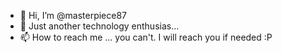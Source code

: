 - 👋 Hi, I’m @masterpiece87
- 👀 Just another technology enthusias...
- 📫 How to reach me ... you can't. I will reach you if needed :P
  

<!---
masterpiece87/masterpiece87 is a ✨ special ✨ repository because its `README.md` (this file) appears on your GitHub profile.
You can click the Preview link to take a look at your changes.
--->
